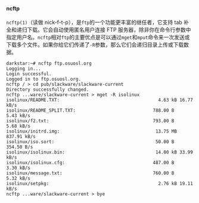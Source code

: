 #### ncftp

`ncftp(1)`（读做 nick-f-t-p），是`ftp`的一个功能更丰富的继任者，它支持 tab 补全和递归下载。它会自动使用匿名用户连接 FTP 服务器，除非你在命令行参数中指定用户名。`ncftp`相对`ftp`的主要优点是可以通过`mget`和`mput`命令来一次发送或下载多个文件。如果你给它们传递了`-R`参数，那么它们会递归目录上传或下载数据。

```
darkstar:~# ncftp ftp.osuosl.org
Logging in...
Login successful.
Logged in to ftp.osuosl.org.
ncftp / > cd pub/slackware/slackware-current
Directory successfully changed.
ncftp ...ware/slackware-current > mget -R isolinux
isolinux/README.TXT:                                     4.63 kB 16.77 kB/s
isolinux/README_SPLIT.TXT:                             788.00 B    5.43 kB/s
isolinux/f2.txt:                                       793.00 B    5.68 kB/s
isolinux/initrd.img:                                    13.75 MB 837.91 kB/s
isolinux/iso.sort:                                      50.00 B  354.50 B/s
isolinux/isolinux.bin:                                  14.00 kB 33.99 kB/s
isolinux/isolinux.cfg:                                 487.00 B    3.30 kB/s
isolinux/message.txt:                                  760.00 B    5.32 kB/s
isolinux/setpkg:                                         2.76 kB 19.11 kB/s
ncftp ...ware/slackware-current > bye
```
